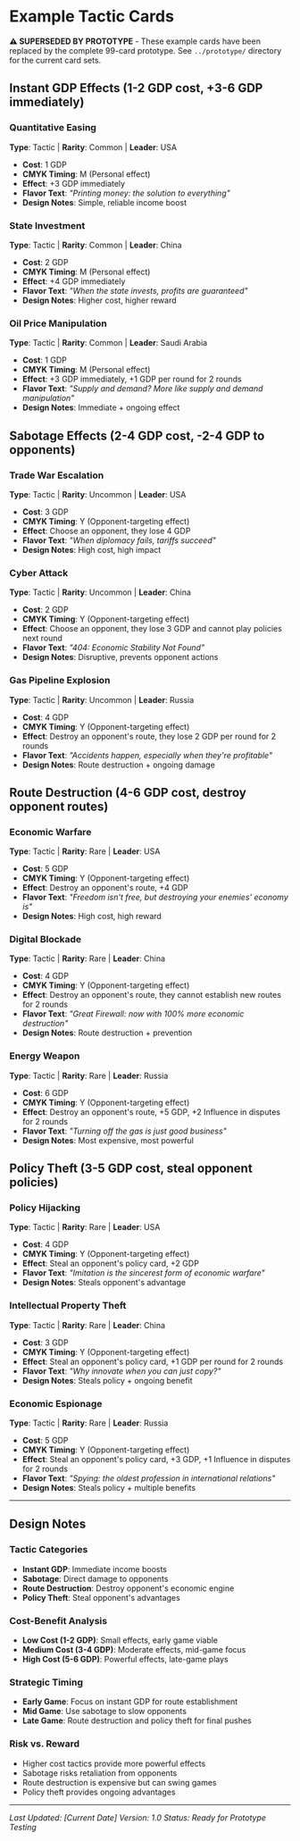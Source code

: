 # Example Tactic Cards

**⚠️ SUPERSEDED BY PROTOTYPE** - These example cards have been replaced by the complete 99-card prototype. See `../prototype/` directory for the current card sets.

## Instant GDP Effects (1-2 GDP cost, +3-6 GDP immediately)

### Quantitative Easing
**Type**: Tactic | **Rarity**: Common | **Leader**: USA
- **Cost**: 1 GDP
- **CMYK Timing**: M (Personal effect)
- **Effect**: +3 GDP immediately
- **Flavor Text**: *"Printing money: the solution to everything"*
- **Design Notes**: Simple, reliable income boost

### State Investment
**Type**: Tactic | **Rarity**: Common | **Leader**: China
- **Cost**: 2 GDP
- **CMYK Timing**: M (Personal effect)
- **Effect**: +4 GDP immediately
- **Flavor Text**: *"When the state invests, profits are guaranteed"*
- **Design Notes**: Higher cost, higher reward

### Oil Price Manipulation
**Type**: Tactic | **Rarity**: Common | **Leader**: Saudi Arabia
- **Cost**: 1 GDP
- **CMYK Timing**: M (Personal effect)
- **Effect**: +3 GDP immediately, +1 GDP per round for 2 rounds
- **Flavor Text**: *"Supply and demand? More like supply and demand manipulation"*
- **Design Notes**: Immediate + ongoing effect

## Sabotage Effects (2-4 GDP cost, -2-4 GDP to opponents)

### Trade War Escalation
**Type**: Tactic | **Rarity**: Uncommon | **Leader**: USA
- **Cost**: 3 GDP
- **CMYK Timing**: Y (Opponent-targeting effect)
- **Effect**: Choose an opponent, they lose 4 GDP
- **Flavor Text**: *"When diplomacy fails, tariffs succeed"*
- **Design Notes**: High cost, high impact

### Cyber Attack
**Type**: Tactic | **Rarity**: Uncommon | **Leader**: China
- **Cost**: 2 GDP
- **CMYK Timing**: Y (Opponent-targeting effect)
- **Effect**: Choose an opponent, they lose 3 GDP and cannot play policies next round
- **Flavor Text**: *"404: Economic Stability Not Found"*
- **Design Notes**: Disruptive, prevents opponent actions

### Gas Pipeline Explosion
**Type**: Tactic | **Rarity**: Uncommon | **Leader**: Russia
- **Cost**: 4 GDP
- **CMYK Timing**: Y (Opponent-targeting effect)
- **Effect**: Destroy an opponent's route, they lose 2 GDP per round for 2 rounds
- **Flavor Text**: *"Accidents happen, especially when they're profitable"*
- **Design Notes**: Route destruction + ongoing damage

## Route Destruction (4-6 GDP cost, destroy opponent routes)

### Economic Warfare
**Type**: Tactic | **Rarity**: Rare | **Leader**: USA
- **Cost**: 5 GDP
- **CMYK Timing**: Y (Opponent-targeting effect)
- **Effect**: Destroy an opponent's route, +4 GDP
- **Flavor Text**: *"Freedom isn't free, but destroying your enemies' economy is"*
- **Design Notes**: High cost, high reward

### Digital Blockade
**Type**: Tactic | **Rarity**: Rare | **Leader**: China
- **Cost**: 4 GDP
- **CMYK Timing**: Y (Opponent-targeting effect)
- **Effect**: Destroy an opponent's route, they cannot establish new routes for 2 rounds
- **Flavor Text**: *"Great Firewall: now with 100% more economic destruction"*
- **Design Notes**: Route destruction + prevention

### Energy Weapon
**Type**: Tactic | **Rarity**: Rare | **Leader**: Russia
- **Cost**: 6 GDP
- **CMYK Timing**: Y (Opponent-targeting effect)
- **Effect**: Destroy an opponent's route, +5 GDP, +2 Influence in disputes for 2 rounds
- **Flavor Text**: *"Turning off the gas is just good business"*
- **Design Notes**: Most expensive, most powerful

## Policy Theft (3-5 GDP cost, steal opponent policies)

### Policy Hijacking
**Type**: Tactic | **Rarity**: Rare | **Leader**: USA
- **Cost**: 4 GDP
- **CMYK Timing**: Y (Opponent-targeting effect)
- **Effect**: Steal an opponent's policy card, +2 GDP
- **Flavor Text**: *"Imitation is the sincerest form of economic warfare"*
- **Design Notes**: Steals opponent's advantage

### Intellectual Property Theft
**Type**: Tactic | **Rarity**: Rare | **Leader**: China
- **Cost**: 3 GDP
- **CMYK Timing**: Y (Opponent-targeting effect)
- **Effect**: Steal an opponent's policy card, +1 GDP per round for 2 rounds
- **Flavor Text**: *"Why innovate when you can just copy?"*
- **Design Notes**: Steals policy + ongoing benefit

### Economic Espionage
**Type**: Tactic | **Rarity**: Rare | **Leader**: Russia
- **Cost**: 5 GDP
- **CMYK Timing**: Y (Opponent-targeting effect)
- **Effect**: Steal an opponent's policy card, +3 GDP, +1 Influence in disputes for 2 rounds
- **Flavor Text**: *"Spying: the oldest profession in international relations"*
- **Design Notes**: Steals policy + multiple benefits

---

## Design Notes

### Tactic Categories
- **Instant GDP**: Immediate income boosts
- **Sabotage**: Direct damage to opponents
- **Route Destruction**: Destroy opponent's economic engine
- **Policy Theft**: Steal opponent's advantages

### Cost-Benefit Analysis
- **Low Cost (1-2 GDP)**: Small effects, early game viable
- **Medium Cost (3-4 GDP)**: Moderate effects, mid-game focus
- **High Cost (5-6 GDP)**: Powerful effects, late-game plays

### Strategic Timing
- **Early Game**: Focus on instant GDP for route establishment
- **Mid Game**: Use sabotage to slow opponents
- **Late Game**: Route destruction and policy theft for final pushes

### Risk vs. Reward
- Higher cost tactics provide more powerful effects
- Sabotage risks retaliation from opponents
- Route destruction is expensive but can swing games
- Policy theft provides ongoing advantages

---

*Last Updated: [Current Date]*
*Version: 1.0*
*Status: Ready for Prototype Testing*
